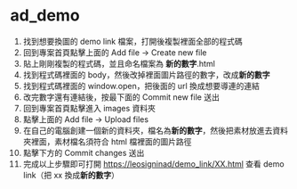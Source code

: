 # ad_demo

1. 找到想要換圖的 demo link 檔案，打開後複製裡面全部的程式碼
2. 回到專案首頁點擊上面的 Add file -> Create new file
3. 貼上剛剛複製的程式碼，並且命名檔案為 **新的數字**.html
4. 找到程式碼裡面的 body，然後改掉裡面圖片路徑的數字，改成**新的數字**
5. 找到程式碼裡面的 window.open，把後面的 url 換成想要導連的連結
6. 改完數字還有連結後，按最下面的 Commit new file 送出
7. 回到專案首頁點擊進入 images 資料夾
8. 點擊上面的 Add file -> Upload files
9. 在自己的電腦創建一個新的資料夾，檔名為**新的數字**，然後把素材放進去資料夾裡面，素材檔名須符合 html 檔裡面的圖片路徑
10. 點擊下方的 Commit changes 送出
11. 完成以上步驟即可打開 <https://leosigninad/demo_link/XX.html> 查看 demo link（把 xx 換成**新的數字**）
